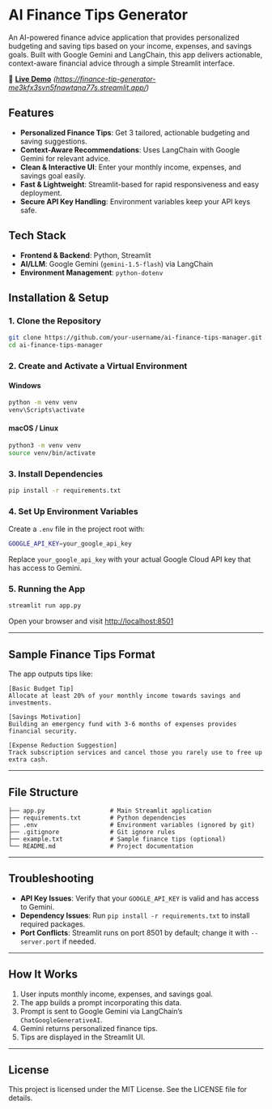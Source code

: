 # AI Finance Tips Generator

An AI-powered finance advice application that provides personalized budgeting and saving tips based on your income, expenses, and savings goals. Built with Google Gemini and LangChain, this app delivers actionable, context-aware financial advice through a simple Streamlit interface.

🔗 **[Live Demo](#)**
*(https://finance-tip-generator-me3kfx3svn5fnawtqna77s.streamlit.app/)*

## Features

- **Personalized Finance Tips**: Get 3 tailored, actionable budgeting and saving suggestions.
- **Context-Aware Recommendations**: Uses LangChain with Google Gemini for relevant advice.
- **Clean & Interactive UI**: Enter your monthly income, expenses, and savings goal easily.
- **Fast & Lightweight**: Streamlit-based for rapid responsiveness and easy deployment.
- **Secure API Key Handling**: Environment variables keep your API keys safe.

## Tech Stack

- **Frontend & Backend**: Python, Streamlit
- **AI/LLM**: Google Gemini (`gemini-1.5-flash`) via LangChain
- **Environment Management**: `python-dotenv`

## Installation & Setup

### 1. Clone the Repository

```bash
git clone https://github.com/your-username/ai-finance-tips-manager.git
cd ai-finance-tips-manager
```

### 2. Create and Activate a Virtual Environment

#### Windows

```bash
python -m venv venv
venv\Scripts\activate
```

#### macOS / Linux

```bash
python3 -m venv venv
source venv/bin/activate
```

### 3. Install Dependencies

```bash
pip install -r requirements.txt
```

### 4. Set Up Environment Variables

Create a `.env` file in the project root with:

```bash
GOOGLE_API_KEY=your_google_api_key
```

Replace `your_google_api_key` with your actual Google Cloud API key that has access to Gemini.

### 5. Running the App

```bash
streamlit run app.py
```

Open your browser and visit [http://localhost:8501](http://localhost:8501)

---

## Sample Finance Tips Format

The app outputs tips like:

```
[Basic Budget Tip]
Allocate at least 20% of your monthly income towards savings and investments.

[Savings Motivation]
Building an emergency fund with 3-6 months of expenses provides financial security.

[Expense Reduction Suggestion]
Track subscription services and cancel those you rarely use to free up extra cash.
```

---

## File Structure

```
├── app.py                  # Main Streamlit application
├── requirements.txt        # Python dependencies
├── .env                    # Environment variables (ignored by git)
├── .gitignore              # Git ignore rules
├── example.txt             # Sample finance tips (optional)
└── README.md               # Project documentation
```

---

## Troubleshooting

- **API Key Issues**: Verify that your `GOOGLE_API_KEY` is valid and has access to Gemini.
- **Dependency Issues**: Run `pip install -r requirements.txt` to install required packages.
- **Port Conflicts**: Streamlit runs on port 8501 by default; change it with `--server.port` if needed.

---

## How It Works

1. User inputs monthly income, expenses, and savings goal.
2. The app builds a prompt incorporating this data.
3. Prompt is sent to Google Gemini via LangChain’s `ChatGoogleGenerativeAI`.
4. Gemini returns personalized finance tips.
5. Tips are displayed in the Streamlit UI.

---

## License

This project is licensed under the MIT License. See the LICENSE file for details.
